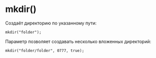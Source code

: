 # mkdir()
Создаёт директорию по указанному пути:

    mkdir("folder");

Параметр позволяет создавать несколько вложенных директорий:

    mkdir("folder/folder", 0777, true);
